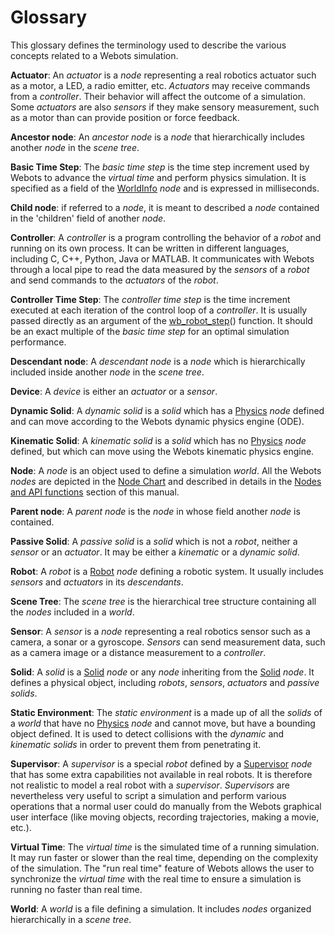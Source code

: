 # Glossary

This glossary defines the terminology used to describe the various concepts related to a Webots simulation.

**Actuator**: An *actuator* is a *node* representing a real robotics actuator such as a motor, a LED, a radio emitter, etc. *Actuators* may receive commands from a *controller*. Their behavior will affect the outcome of a simulation. Some *actuators* are also *sensors* if they make sensory measurement, such as a motor than can provide position or force feedback.

**Ancestor node**: An *ancestor node* is a *node* that hierarchically includes another *node* in the *scene tree*.

**Basic Time Step**: The *basic time step* is the time step increment used by Webots to advance the *virtual time* and perform physics simulation. It is specified as a field of the [WorldInfo](worldinfo.md) *node* and is expressed in milliseconds.

**Child node**: if referred to a *node*, it is meant to described a *node* contained in the 'children' field of another *node*.

**Controller**: A *controller* is a program controlling the behavior of a *robot* and running on its own process. It can be written in different languages, including C, C++, Python, Java or MATLAB. It communicates with Webots through a local pipe to read the data measured by the *sensors* of a *robot* and send commands to the *actuators* of the *robot*.

**Controller Time Step**: The *controller time step* is the time increment executed at each iteration of the control loop of a *controller*. It is usually passed directly as an argument of the [wb_robot_step](robot.md#wb_robot_step)() function. It should be an exact multiple of the *basic time step* for an optimal simulation performance.

**Descendant node**: A *descendant node* is a *node* which is hierarchically included inside another *node* in the *scene tree*.

**Device**: A *device* is either an *actuator* or a *sensor*.

**Dynamic Solid**: A *dynamic solid* is a *solid* which has a [Physics](physics.md) *node* defined and can move according to the Webots dynamic physics engine (ODE).

**Kinematic Solid**: A *kinematic solid* is a *solid* which has no [Physics](physics.md) *node* defined, but which can move using the Webots kinematic physics engine.

**Node**: A *node* is an object used to define a simulation *world*. All the Webots *nodes* are depicted in the [Node Chart](node-chart.md) and described in details in the [Nodes and API functions](nodes-and-api-functions.md) section of this manual.

**Parent node**: A *parent node* is the *node* in whose field another *node* is contained.

**Passive Solid**: A *passive solid* is a *solid* which is not a *robot*, neither a *sensor* or an *actuator*. It may be either a *kinematic* or a *dynamic solid*.

**Robot**: A *robot* is a [Robot](robot.md) *node* defining a robotic system. It usually includes *sensors* and *actuators* in its *descendants*.

**Scene Tree**: The *scene tree* is the hierarchical tree structure containing all the *nodes* included in a *world*.

**Sensor**: A *sensor* is a *node* representing a real robotics sensor such as a camera, a sonar or a gyroscope. *Sensors* can send measurement data, such as a camera image or a distance measurement to a *controller*.

**Solid**: A *solid* is a [Solid](solid.md) *node* or any *node* inheriting from the [Solid](solid.md) *node*. It defines a physical object, including *robots*, *sensors*, *actuators* and *passive solids*.

**Static Environment**: The *static environment* is a made up of all the *solids* of a *world* that have no [Physics](physics.md) *node* and cannot move, but have a bounding object defined. It is used to detect collisions with the *dynamic* and *kinematic solids* in order to prevent them from penetrating it.

**Supervisor**: A *supervisor* is a special *robot* defined by a [Supervisor](supervisor.md) *node* that has some extra capabilities not available in real robots. It is therefore not realistic to model a real robot with a *supervisor*. *Supervisors* are nevertheless very useful to script a simulation and perform various operations that a normal user could do manually from the Webots graphical user interface (like moving objects, recording trajectories, making a movie, etc.).

**Virtual Time**: The *virtual time* is the simulated time of a running simulation. It may run faster or slower than the real time, depending on the complexity of the simulation. The "run real time" feature of Webots allows the user to synchronize the *virtual time* with the real time to ensure a simulation is running no faster than real time.

**World**: A *world* is a file defining a simulation. It includes *nodes* organized hierarchically in a *scene tree*.

